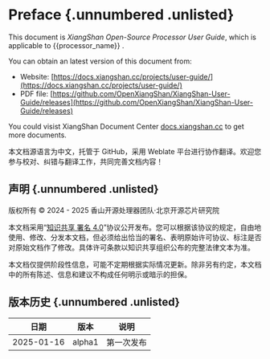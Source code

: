 # Preface {.unnumbered .unlisted}

This document is _XiangShan Open-Source Processor User Guide_, which is
applicable to {{processor_name}} .

You can obtain an latest version of this document from:

* Website:
  [https://docs.xiangshan.cc/projects/user-guide/](https://docs.xiangshan.cc/projects/user-guide/)
* PDF file:
  [https://github.com/OpenXiangShan/XiangShan-User-Guide/releases](https://github.com/OpenXiangShan/XiangShan-User-Guide/releases)

You could visist XiangShan Document Center
[docs.xiangshan.cc](https://docs.xiangshan.cc/) to get more documents.

本文档源语言为中文，托管于 GitHub，采用 Weblate 平台进行协作翻译。欢迎您参与校对、纠错与翻译工作，共同完善文档内容！

## 声明 {.unnumbered .unlisted}

版权所有 © 2024 - 2025 香山开源处理器团队·北京开源芯片研究院

本文档采用“[知识共享 署名
4.0](https://creativecommons.org/licenses/by/4.0/deed.zh-hans)”协议公开发布。您可以根据该协议的规定，自由地使用、修改、分发本文档，但必须给出恰当的署名、表明原始许可协议、标注是否对原始文档作了修改。具体许可条款以知识共享组织公布的完整法律文本为准。

本文档仅提供阶段性信息，可能不定期根据实际情况更新。除非另有约定，本文档中的所有陈述、信息和建议不构成任何明示或暗示的担保。

## 版本历史 {.unnumbered .unlisted}

| 日期         | 版本     | 说明    |
| ---------- | ------ | ----- |
| 2025-01-16 | alpha1 | 第一次发布 |
